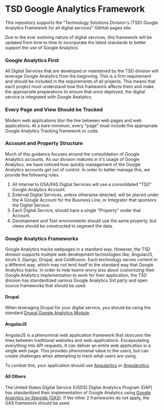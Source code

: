 # TSD Google Analytics Framework
This repository supports the "Technology Solutions Division's (TSD) Google Analytics Framework for all digital services" GitHub pages site.

Due to the ever evolving nature of digital services, this framework will be updated from time to time to incorporate the latest standards to better support the use of Google Analytics.


### Google Analytics First
All Digital Services that are developed or maintained by the TSD division will leverage Google Analytics from the beginning. This is a firm requirement and should be included in the requirements of all projects. This means that each project must understand how this framework affects them and make the appropriate preparations to ensure that once deployed, the digital service is integrated with Google Analytics.


### Every Page and View Should be Tracked
Modern web applications blur the line between web pages and web applications. At a bare minimum, every "page" must include the appropriate Google Analytics Tracking framework or code.


### Account and Property Structure
Much of this guidance focuses around the consolidation of Google Analytics accounts. As our division matures in it's usage of Google Analytics, we have noticed how quickly management of the Google Analytics accounts get out of control. In order to better manage this, we provide the following rules.


1. All Internal to GSA/FAS Digital Services will use a consolidated "TSD" Google Analytics Account.
2. External Digital Services, unless otherwise directed, will be placed under the A Google Account for the Business Line, or Integrator that sponsors the Digital Service.
3. Each Digital Service, should have a single "Property" under that Account. 
4. Development and Test environments should use the same property, but views should be constructed to segment the data.



### Google Analytics Frameworks
Google Analytics tracks webpages in a standard way. However, the TSD division supports multiple web development technologies like; AngularJS, struts II, Django, Drupal, and Coldfusion. Each technology serves content in a different way, which may not lend itself to the standard way that Google Analytics tracks. In order to help teams worry less about customizing their Google Analytics implementation to work for their application, the TSD division has standardized various Google Analytics 3rd party and open source frameworks that should be used.


#### Drupal
When leveraging Drupal for your digital service, you should be using the standard [Drupal Google Analytics Module](https://github.com/CardinalPath/gas).

#### AngularJS
AngularJS is a phenominal web application framework that obscures the lines between traditional websites and web-applications. Encapsulating everything into API requests, It can deliver an entire web application in a single web page. This provides phenomenal value to the users, but can create challenges when attempting to track what users are using.

To combat this, your application should use [Angulartics](http://luisfarzati.github.io/angulartics/) or [Angularytics](https://github.com/mgonto/angularytics).


#### All Others
The United States Digital Service (USDS) Digital Analytics Program (DAP) has standardized their implementation of Google Analytics using [Google Analytics on Steroids (GAS)](https://github.com/CardinalPath/gas). If the other 2 frameworks do not apply, the GAS framework should be used.

























